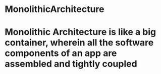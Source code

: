 # MonolithicArchitecture
# Monolithic Architecture is like a big container, wherein all the software components of an app are assembled and tightly coupled
